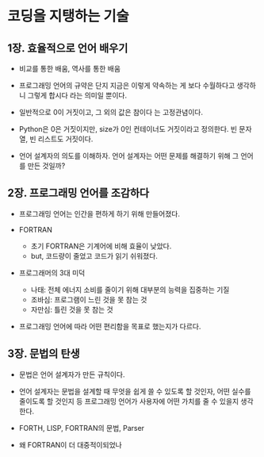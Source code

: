 # 코딩을 지탱하는 기술

## 1장. 효율적으로 언어 배우기

- 비교를 통한 배움, 역사를 통한 배움

- 프로그래밍 언어의 규약은 단지 지금은 이렇게 약속하는 게 보다 수월하다고 생각하니 그렇게 합시다 라는 의미일 뿐이다.

- 일반적으로 0이 거짓이고, 그 외의 값은 참이다 는 고정관념이다.

- Python은 0은 거짓이지만, size가 0인 컨테이너도 거짓이라고 정의한다. 빈 문자열, 빈 리스트도 거짓이다.

- 언어 설계자의 의도를 이해하자. 언어 설계자는 어떤 문제를 해결하기 위해 그 언어를 만든 것일까?

## 2장. 프로그래밍 언어를 조감하다

- 프로그래밍 언어는 인간을 편하게 하기 위해 만들어졌다.

- FORTRAN
  - 초기 FORTRAN은 기계어에 비해 효율이 낮았다.
  - but, 코드량이 줄었고 코드가 읽기 쉬워졌다.

- 프로그래머의 3대 미덕
  - 나태: 전체 에너지 소비를 줄이기 위해 대부분의 능력을 집중하는 기질
  - 조바심: 프로그램이 느린 것을 못 참는 것
  - 자만심: 틀린 것을 못 참는 것

- 프로그래밍 언어에 따라 어떤 편리함을 목표로 했는지가 다르다.

## 3장. 문법의 탄생

- 문법은 언어 설계자가 만든 규칙이다.
- 언어 설계자는 문법을 설계할 때 무엇을 쉽게 쓸 수 있도록 할 것인자, 어떤 실수를 줄이도록 할 것인지 등 프로그래밍 언어가 사용자에 어떤 가치를 줄 수 있을지 생각한다.

- FORTH, LISP, FORTRAN의 문법, Parser
- 왜 FORTRAN이 더 대중적이되었나
